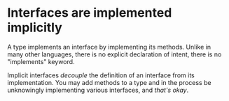 # Interfaces are implemented implicitly

A type implements an interface by implementing its methods. Unlike in many other languages, there is no explicit declaration of intent, there is no "implements" keyword.

Implicit interfaces *decouple* the definition of an interface from its implementation. You may add methods to a type and in the process be unknowingly implementing various interfaces, and *that's okay*.




